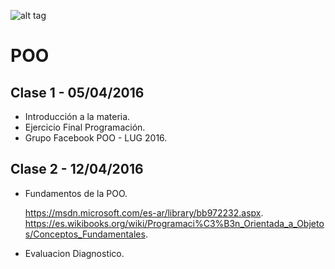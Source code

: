 ![alt tag](http://cice.es/wp-content/uploads/2013/11/microsoft-visual-studio-online.jpg)
# POO

## Clase 1 - 05/04/2016
- Introducción a la materia.
- Ejercicio Final Programación.
- Grupo Facebook POO - LUG 2016.

## Clase 2 - 12/04/2016
- Fundamentos de la POO.

  https://msdn.microsoft.com/es-ar/library/bb972232.aspx.
  https://es.wikibooks.org/wiki/Programaci%C3%B3n_Orientada_a_Objetos/Conceptos_Fundamentales.
- Evaluacion Diagnostico.

